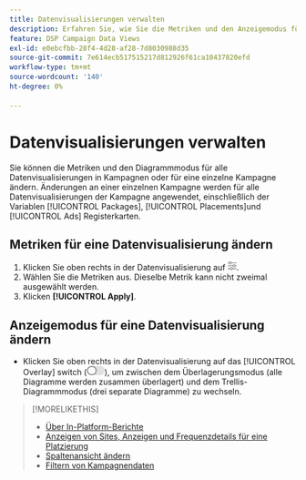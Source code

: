```yaml
---
title: Datenvisualisierungen verwalten
description: Erfahren Sie, wie Sie die Metriken und den Anzeigemodus für Datenvisualisierungen ändern.
feature: DSP Campaign Data Views
exl-id: e0ebcfbb-28f4-4d28-af28-7d8030988d35
source-git-commit: 7e614ecb517515217d812926f61ca10437820efd
workflow-type: tm+mt
source-wordcount: '140'
ht-degree: 0%

---
```


# Datenvisualisierungen verwalten

Sie können die Metriken und den Diagrammmodus für alle Datenvisualisierungen in Kampagnen oder für eine einzelne Kampagne ändern. Änderungen an einer einzelnen Kampagne werden für alle Datenvisualisierungen der Kampagne angewendet, einschließlich der Variablen [!UICONTROL Packages], [!UICONTROL Placements]und [!UICONTROL Ads] Registerkarten.

## Metriken für eine Datenvisualisierung ändern

1. Klicken Sie oben rechts in der Datenvisualisierung auf ![Einstellungen](/help/dsp/assets/settings-chart.png).
1. Wählen Sie die Metriken aus.
Dieselbe Metrik kann nicht zweimal ausgewählt werden.
1. Klicken **[!UICONTROL Apply]**.

## Anzeigemodus für eine Datenvisualisierung ändern

* Klicken Sie oben rechts in der Datenvisualisierung auf das [!UICONTROL Overlay] switch (![Überlagerungsschalter](/help/dsp/assets/overlay.png)), um zwischen dem Überlagerungsmodus (alle Diagramme werden zusammen überlagert) und dem Trellis-Diagrammmodus (drei separate Diagramme) zu wechseln.

>[!MORELIKETHIS]
>
>* [Über In-Platform-Berichte](campaign-reports-about.md)
>* [Anzeigen von Sites, Anzeigen und Frequenzdetails für eine Platzierung](placement-details-view.md)
>* [Spaltenansicht ändern](column-view-change.md)
>* [Filtern von Kampagnendaten](campaign-data-filter.md)

